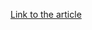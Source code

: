 [Link to the article](https://flashpoint-intel.com/blog/possible-universal-revil-master-key-posted-to-xss/)

